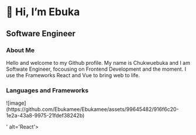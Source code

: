 # 👋 Hi, I’m Ebuka
<h2> Software Engineer</h2>
<div>
  <h3>About Me</h3>
Hello and welcome to my Github profile. My name is Chukwuebuka and I am Softwate Engineer, focousing on Frontend Development and the moment.
I use the Frameworks React and Vue to bring web to life.
</div>
<div>
  <h3>Languages and Frameworks</h3>
  <span>
   ![image](https://github.com/Ebukamee/Ebukamee/assets/99645482/916f6c20-1e2a-43a8-9975-21fdef38242b)

' alt='React'>

  </span>
</div>
